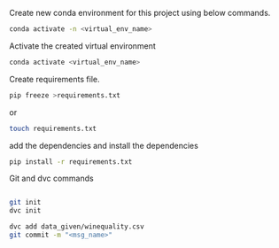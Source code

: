 Create new conda environment for this project using below commands.
```bash
conda activate -n <virtual_env_name>
```

Activate the created virtual environment
```bash
conda activate <virtual_env_name>
```

Create requirements file.
```bash
pip freeze >requirements.txt
```
or
```bash
touch requirements.txt
```

add the dependencies and install the dependencies
```bash
pip install -r requirements.txt
```

Git and dvc commands

```bash

git init
dvc init

dvc add data_given/winequality.csv
git commit -m "<msg_name>"

```
